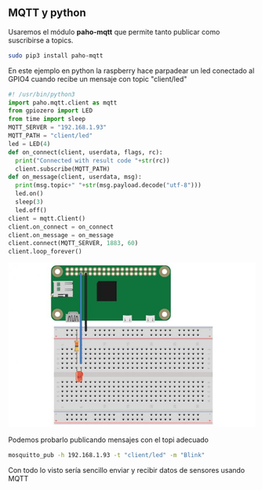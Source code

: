 ## MQTT y python


Usaremos el módulo  **paho-mqtt** que permite tanto publicar como suscribirse a topics.

```sh
sudo pip3 install paho-mqtt
```

En este ejemplo en python la raspberry hace parpadear un led conectado al GPIO4 cuando recibe un mensaje con topic "client/led"

```py
#! /usr/bin/python3
import paho.mqtt.client as mqtt
from gpiozero import LED
from time import sleep
MQTT_SERVER = "192.168.1.93"
MQTT_PATH = "client/led"
led = LED(4)
def on_connect(client, userdata, flags, rc):
  print("Connected with result code "+str(rc))
  client.subscribe(MQTT_PATH)
def on_message(client, userdata, msg):
  print(msg.topic+" "+str(msg.payload.decode("utf-8")))
  led.on()
  sleep(3)
  led.off()
client = mqtt.Client()
client.on_connect = on_connect
client.on_message = on_message
client.connect(MQTT_SERVER, 1883, 60)
client.loop_forever()   

```

![Montaje Led](./images/5cede883c672e070280861c4,816,544.jpeg)

Podemos probarlo publicando mensajes con el topi adecuado


```sh
mosquitto_pub -h 192.168.1.93 -t "client/led" -m "Blink"
```

Con todo lo visto sería sencillo enviar y recibir datos de sensores usando MQTT


